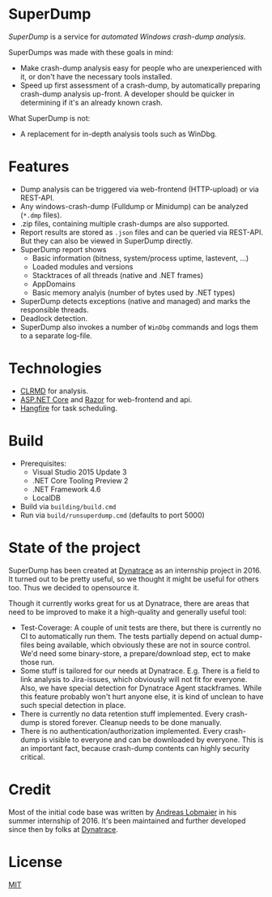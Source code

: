 SuperDump
=========

*SuperDump* is a service for *automated Windows crash-dump analysis*. 

SuperDumps was made with these goals in mind:
 * Make crash-dump analysis easy for people who are unexperienced with it, or don't have the necessary tools installed.
 * Speed up first assessment of a crash-dump, by automatically preparing crash-dump analysis up-front. A developer should be quicker in determining if it's an already known crash.

 What SuperDump is not:
  * A replacement for in-depth analysis tools such as WinDbg.

Features
========
  * Dump analysis can be triggered via web-frontend (HTTP-upload) or via REST-API.
  * Any windows-crash-dump (Fulldump or Minidump) can be analyzed (`*.dmp` files).
  * .zip files, containing multiple crash-dumps are also supported.
  * Report results are stored as `.json` files and can be queried via REST-API. But they can also be viewed in SuperDump directly.
  * SuperDump report shows
    * Basic information (bitness, system/process uptime, lastevent, ...)
    * Loaded modules and versions
    * Stacktraces of all threads (native and .NET frames)
    * AppDomains
    * Basic memory analyis (number of bytes used by .NET types)
 * SuperDump detects exceptions (native and managed) and marks the responsible threads.
 * Deadlock detection.
 * SuperDump also invokes a number of `WinDbg` commands and logs them to a separate log-file.

Technologies
============
 * [CLRMD] for analysis.
 * [ASP.NET Core] and [Razor] for web-frontend and api.
 * [Hangfire] for task scheduling.
 
 [CLRMD]: https://github.com/Microsoft/clrmd
 [ASP.NET Core]: https://github.com/aspnet/Home
 [Razor]: https://github.com/aspnet/Razor
 [Hangfire]: https://github.com/HangfireIO/Hangfire

Build
=====

 * Prerequisites:
   * Visual Studio 2015 Update 3
   * .NET Core Tooling Preview 2
   * .NET Framework 4.6
   * LocalDB
 * Build via `building/build.cmd`
 * Run via `build/runsuperdump.cmd` (defaults to port 5000)

State of the project
====================
SuperDump has been created at [Dynatrace] as an internship project in 2016. It turned out to be pretty useful, so we thought it might be useful for others too. Thus we decided to opensource it.

Though it currently works great for us at Dynatrace, there are areas that need to be improved to make it a high-quality and generally useful tool:
 * Test-Coverage: A couple of unit tests are there, but there is currently no CI to automatically run them. The tests partially depend on actual dump-files being available, which obviously these are not in source control. We'd need some binary-store, a prepare/download step, ect to make those run.
 * Some stuff is tailored for our needs at Dynatrace. E.g. There is a field to link analysis to Jira-issues, which obviously will not fit for everyone. Also, we have special detection for Dynatrace Agent stackframes. While this feature probably won't hurt anyone else, it is kind of unclean to have such special detection in place.
 * There is currently no data retention stuff implemented. Every crash-dump is stored forever. Cleanup needs to be done manually.
 * There is no authentication/authorization implemented. Every crash-dump is visible to everyone and can be downloaded by everyone. This is an important fact, because crash-dump contents can highly security critical.

Credit
======
Most of the initial code base was written by [Andreas Lobmaier] in his summer internship of 2016. It's been maintained and further developed since then by folks at [Dynatrace].

[Andreas Lobmaier]: https://github.com/alobmaier
[Dynatrace]: https://www.dynatrace.com

License
=======
[MIT]

[MIT]: https://github.com/Dynatrace/superdump/blob/master/LICENSE